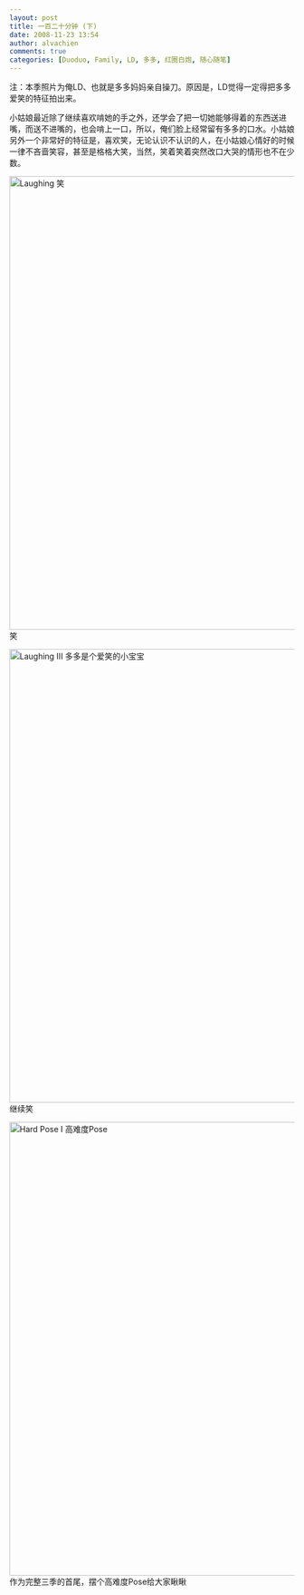 ```yaml
---
layout: post
title: 一百二十分钟 (下)
date: 2008-11-23 13:54
author: alvachien
comments: true
categories: [Duoduo, Family, LD, 多多, 红圈白炮, 随心随笔]
---
```

<div id="bp-5CD1AA99D25FD840_215-content">

注：本季照片为俺LD、也就是多多妈妈亲自操刀。原因是，LD觉得一定得把多多爱笑的特征拍出来。

小姑娘最近除了继续喜欢啃她的手之外，还学会了把一切她能够得着的东西送进嘴，而送不进嘴的，也会啃上一口，所以，俺们脸上经常留有多多的口水。小姑娘另外一个非常好的特征是，喜欢笑，无论认识不认识的人，在小姑娘心情好的时候一律不吝啬笑容，甚至是格格大笑，当然，笑着笑着突然改口大哭的情形也不在少数。

<a title="Laughing 笑 by Alva Chien, on Flickr" href="http://www.flickr.com/photos/alvachien/3052000016/sizes/o/in/set-72157609723578493/"><img src="http://farm4.static.flickr.com/3189/3052000016_2190906cd9_b.jpg" alt="Laughing 笑" width="800" /></a>
笑

<a title="Laughing III 多多是个爱笑的小宝宝 by Alva Chien, on Flickr" href="http://www.flickr.com/photos/alvachien/3051160823/sizes/o/in/set-72157609723578493/"><img src="http://farm4.static.flickr.com/3060/3051160823_767a5d7820_b.jpg" alt="Laughing III 多多是个爱笑的小宝宝" width="800" /></a>
继续笑

<a title="Hard Pose I 高难度Pose by Alva Chien, on Flickr" href="http://www.flickr.com/photos/alvachien/3051998968/sizes/o/in/set-72157609723578493/"><img src="http://farm4.static.flickr.com/3159/3051998968_876b930da0_b.jpg" alt="Hard Pose I 高难度Pose" width="800" /></a>
作为完整三季的首尾，摆个高难度Pose给大家瞅瞅

</div>
